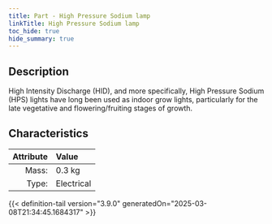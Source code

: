 ```yaml
---
title: Part - High Pressure Sodium lamp
linkTitle: High Pressure Sodium lamp
toc_hide: true
hide_summary: true
---
```

<!-- This is generated by the MarsSim HelpGenertor, do not edit. -->

## Description
High Intensity Discharge (HID), and more specifically, High Pressure Sodium (HPS)&#10;&#9;&#9;&#9;lights have long been used as indoor grow lights, particularly for the late vegetative&#10;&#9;&#9;&#9;and flowering/fruiting stages of growth.

## Characteristics

| Attribute      | Value |
|--------:|:------|
|Mass:|0.3 kg|
|Type:|Electrical|





{{< definition-tail version="3.9.0" generatedOn="2025-03-08T21:34:45.1684317" >}}



